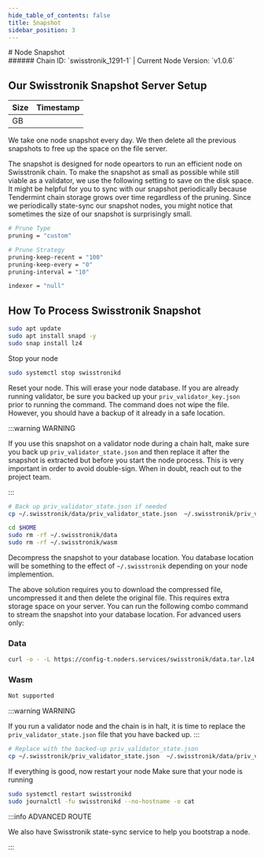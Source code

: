 ```yaml
---
hide_table_of_contents: false
title: Snapshot
sidebar_position: 3
---
```


<div class="h1-with-icon icon-swisstronik">
# Node Snapshot
</div>
###### Chain ID: `swisstronik_1291-1` | Current Node Version: `v1.0.6`

## Our Swisstronik Snapshot Server Setup

| Size   | Timestamp    |
|--------|--------------|
|  GB |   |


We take one node snapshot every day. We then delete all the previous snapshots to free up the space on the file server.

The snapshot is designed for node opeartors to run an efficient node on Swisstronik chain. To make the snapshot as small as possible while still viable as a validator, we use the following setting to save on the disk space. It might be helpful for you to sync with our snapshot periodically because Tendermint chain storage grows over time regardless of the pruning. Since we periodically state-sync our snapshot nodes, you might notice that sometimes the size of our snapshot is surprisingly small.

```bash title="app.toml"
# Prune Type
pruning = "custom"

# Prune Strategy
pruning-keep-recent = "100"
pruning-keep-every = "0"
pruning-interval = "10"
```

```bash title="config.toml"
indexer = "null"
```

## How To Process Swisstronik Snapshot
```bash
sudo apt update
sudo apt install snapd -y
sudo snap install lz4
```

Stop your node
```bash
sudo systemctl stop swisstronikd
```
Reset your node. This will erase your node database. If you are already running validator, be sure you backed up your `priv_validator_key.json` prior to running the command. The command does not wipe the file. However, you should have a backup of it already in a safe location.

:::warning WARNING

If you use this snapshot on a validator node during a chain halt, make sure you back up `priv_validator_state.json` and then replace it after the snapshot is extracted but before you start the node process. This is very important in order to avoid double-sign. When in doubt, reach out to the project team.

:::

```bash
# Back up priv_validator_state.json if needed
cp ~/.swisstronik/data/priv_validator_state.json  ~/.swisstronik/priv_validator_state.json

cd $HOME
sudo rm -rf ~/.swisstronik/data
sudo rm -rf ~/.swisstronik/wasm
```

Decompress the snapshot to your database location. You database location will be something to the effect of `~/.swisstronik` depending on your node implemention.

The above solution requires you to download the compressed file, uncompressed it and then delete the original file. This requires extra storage space on your server. You can run the following combo command to stream the snapshot into your database location. For advanced users only:
### Data
```bash
curl -o - -L https://config-t.noders.services/swisstronik/data.tar.lz4 | lz4 -d | tar -x -C ~/.swisstronik
```
### Wasm
```bash
Not supported
```

:::warning WARNING

If you run a validator node and the chain is in halt, it is time to replace the `priv_validator_state.json` file that you have backed up.
:::

```bash
# Replace with the backed-up priv_validator_state.json
cp ~/.swisstronik/priv_validator_state.json  ~/.swisstronik/data/priv_validator_state.json
```

If everything is good, now restart your node
Make sure that your node is running

```bash
sudo systemctl restart swisstronikd
sudo journalctl -fu swisstronikd --no-hostname -o cat
```

:::info ADVANCED ROUTE

We also have Swisstronik state-sync service to help you bootstrap a node.

:::